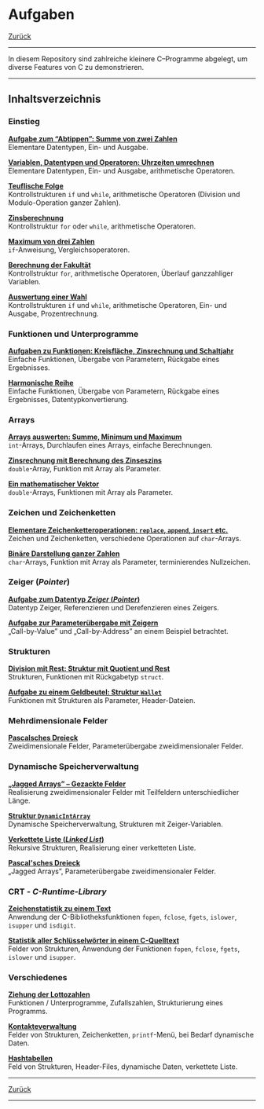 # Aufgaben

[Zurück](../../Readme.md)

---

In diesem Repository sind zahlreiche kleinere C&ndash;Programme abgelegt,
um diverse Features von C zu demonstrieren.

---

## Inhaltsverzeichnis

### Einstieg

[**Aufgabe zum &ldquo;Abtippen&rdquo;: Summe von zwei Zahlen**](./ErsteSchritte/Exercises_ErsteSchritte.md)<br />
Elementare Datentypen, Ein- und Ausgabe.

[**Variablen, Datentypen und Operatoren: Uhrzeiten umrechnen**](./VariablenDatentypenOperatoren/Exercises_VariablenDatentypenOperatoren.md)<br />
Elementare Datentypen, Ein- und Ausgabe, arithmetische Operatoren.

[**Teuflische Folge**](./TeuflischeFolge/Exercises_TeuflischeFolge.md)<br />
Kontrollstrukturen `if` und `while`, arithmetische Operatoren (Division und Modulo-Operation ganzer Zahlen).

[**Zinsberechnung**](./Zinsberechnung/Exercises_Zinsberechnung.md)<br />
Kontrollstruktur `for` oder `while`, arithmetische Operatoren.

[**Maximum von drei Zahlen**](./Maximum/Exercises_Maximum.md)<br />
`if`-Anweisung, Vergleichsoperatoren.

[**Berechnung der Fakultät**](./Fakultaet/Exercises_Fakultaet.md)<br />
Kontrollstruktur `for`, arithmetische Operatoren, Überlauf ganzzahliger Variablen.

[**Auswertung einer Wahl**](./Wahl/Exercises_Wahl.md)<br />
Kontrollstrukturen `if` und `while`, arithmetische Operatoren, Ein- und Ausgabe, Prozentrechnung.

### Funktionen und Unterprogramme

[**Aufgaben zu Funktionen: Kreisfläche, Zinsrechnung und Schaltjahr**](./Unterprogramme/Exercises_Unterprogramme.md)<br />
Einfache Funktionen, Übergabe von Parametern, Rückgabe eines Ergebnisses.

[**Harmonische Reihe**](./HarmonischeReihe/Exercises_HarmonischeReihe.md)<br />
Einfache Funktionen, Übergabe von Parametern, Rückgabe eines Ergebnisses, Datentypkonvertierung.

### Arrays

[**Arrays auswerten: Summe, Minimum und Maximum**](./ArraySumMinMax/Exercises_ArraySumMinMax.md)<br />
`int`-Arrays, Durchlaufen eines Arrays, einfache Berechnungen.

[**Zinsrechnung mit Berechnung des Zinseszins**](./ZinsberechnungMitArray/Exercises_ZinsberechnungMitArray.md)<br />
`double`-Array, Funktion mit Array als Parameter.


[**Ein mathematischer Vektor**](./Vector/Exercises_Vector.md)<br />
`double`-Arrays, Funktionen mit Array als Parameter.

### Zeichen und Zeichenketten

[**Elementare Zeichenketteroperationen: `replace`, `append`, `insert` etc.**](./Zeichenkettenverarbeitung/Exercises_Zeichenkettenverarbeitung.md)<br />
Zeichen und Zeichenketten, verschiedene Operationen auf `char`-Arrays.

[**Binäre Darstellung ganzer Zahlen**](./BinaryConversion/Exercises_BinaryConversion.md)<br />
`char`-Arrays, Funktion mit Array als Parameter, terminierendes Nullzeichen.

### Zeiger (*Pointer*)

[**Aufgabe zum Datentyp *Zeiger* (*Pointer*)**](./Zeiger/Exercises_Zeiger.md)<br />
Datentyp Zeiger, Referenzieren und Derefenzieren eines Zeigers.

[**Aufgabe zur Parameterübergabe mit Zeigern**](./Tausche/Exercises_Tausche.md)<br />
&bdquo;Call-by-Value&rdquo; und &bdquo;Call-by-Address&rdquo; an einem Beispiel betrachtet.

### Strukturen

[**Division mit Rest: Struktur mit Quotient und Rest**](./DivisionMitRest/Exercises_DivisionMitRest.md)<br />
Strukturen, Funktionen mit Rückgabetyp `struct`.

[**Aufgabe zu einem Geldbeutel: Struktur `Wallet`**](./Wallet/Exercises_Wallet.md)<br />
Funktionen mit Strukturen als Parameter, Header-Dateien.


### Mehrdimensionale Felder

[**Pascalsches Dreieck**](./PascalTriangle/Exercises_PascalTriangle.md)<br />
Zweidimensionale Felder, Parameterübergabe zweidimensionaler Felder.


### Dynamische Speicherverwaltung

[**&bdquo;Jagged Arrays&rdquo; &ndash; Gezackte Felder**](./JaggedArrays/Exercises_JaggedArrays.md)<br />
Realisierung zweidimensionaler Felder mit Teilfeldern unterschiedlicher Länge.

[**Struktur `DynamicIntArray`**](./DynamicIntArray/Exercises_DynamicIntArray.md)<br />
Dynamische Speicherverwaltung, Strukturen mit Zeiger-Variablen.

[**Verkettete Liste (*Linked List*)**](./VerketteteListe/Exercises_VerketteteListe.md)<br />
Rekursive Strukturen, Realisierung einer verketteten Liste.

[**Pascal'sches Dreieck**](./JaggedPascalTriangle/Exercises_JaggedPascalTriangle.md)<br />
&bdquo;Jagged Arrays&rdquo;, Parameterübergabe zweidimensionaler Felder.


### CRT - *C-Runtime-Library*

[**Zeichenstatistik zu einem Text**](./Zeichenstatistik/Exercises_Zeichenstatistik.md)<br />
Anwendung der C-Bibliotheksfunktionen `fopen`, `fclose`, `fgets`, `islower`, `isupper` und `isdigit`.

[**Statistik aller Schlüsselwörter in einem C-Quelltext**](./KeywordStatistik/Exercises_KeywordStatistik.md)<br />
Felder von Strukturen, Anwendung der Funktionen `fopen`, `fclose`, `fgets`, `islower` und `isupper`.

### Verschiedenes

[**Ziehung der Lottozahlen**](./Lotto/Exercises_Lotto.md)<br />
Funktionen / Unterprogramme, Zufallszahlen, Strukturierung eines Programms.

[**Kontakteverwaltung**](./Contacts/Exercises_Contacts.md)<br />
Felder von Strukturen, Zeichenketten, `printf`-Menü, bei Bedarf dynamische Daten.

[**Hashtabellen**](./HashTabelle/Exercises_HashTable.md)<br />
Feld von Strukturen, Header-Files, dynamische Daten, verkettete Liste.

---


[Zurück](../../Readme.md)

---
